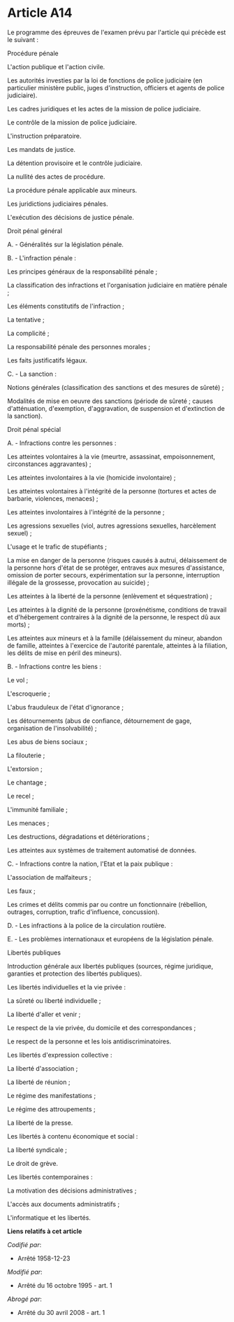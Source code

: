 # Article A14

Le programme des épreuves de l'examen prévu par l'article qui précède est le suivant :

Procédure pénale

L'action publique et l'action civile.

Les autorités investies par la loi de fonctions de police judiciaire (en particulier ministère public, juges d'instruction,
officiers et agents de police judiciaire).

Les cadres juridiques et les actes de la mission de police judiciaire.

Le contrôle de la mission de police judiciaire.

L'instruction préparatoire.

Les mandats de justice.

La détention provisoire et le contrôle judiciaire.

La nullité des actes de procédure.

La procédure pénale applicable aux mineurs.

Les juridictions judiciaires pénales.

L'exécution des décisions de justice pénale.

Droit pénal général

A. - Généralités sur la législation pénale.

B. - L'infraction pénale :

Les principes généraux de la responsabilité pénale ;

La classification des infractions et l'organisation judiciaire en matière pénale ;

Les éléments constitutifs de l'infraction ;

La tentative ;

La complicité ;

La responsabilité pénale des personnes morales ;

Les faits justificatifs légaux.

C. - La sanction :

Notions générales (classification des sanctions et des mesures de sûreté) ;

Modalités de mise en oeuvre des sanctions (période de sûreté ; causes d'atténuation, d'exemption, d'aggravation, de
suspension et d'extinction de la sanction).

Droit pénal spécial

A. - Infractions contre les personnes :

Les atteintes volontaires à la vie (meurtre, assassinat, empoisonnement, circonstances aggravantes) ;

Les atteintes involontaires à la vie (homicide involontaire) ;

Les atteintes volontaires à l'intégrité de la personne (tortures et actes de barbarie, violences, menaces) ;

Les atteintes involontaires à l'intégrité de la personne ;

Les agressions sexuelles (viol, autres agressions sexuelles, harcèlement sexuel) ;

L'usage et le trafic de stupéfiants ;

La mise en danger de la personne (risques causés à autrui, délaissement de la personne hors d'état de se protéger, entraves
aux mesures d'assistance, omission de porter secours, expérimentation sur la personne, interruption illégale de la grossesse,
provocation au suicide) ;

Les atteintes à la liberté de la personne (enlèvement et séquestration) ;

Les atteintes à la dignité de la personne (proxénétisme, conditions de travail et d'hébergement contraires à la dignité de la
personne, le respect dû aux morts) ;

Les atteintes aux mineurs et à la famille (délaissement du mineur, abandon de famille, atteintes à l'exercice de l'autorité
parentale, atteintes à la filiation, les délits de mise en péril des mineurs).

B. - Infractions contre les biens :

Le vol ;

L'escroquerie ;

L'abus frauduleux de l'état d'ignorance ;

Les détournements (abus de confiance, détournement de gage, organisation de l'insolvabilité) ;

Les abus de biens sociaux ;

La filouterie ;

L'extorsion ;

Le chantage ;

Le recel ;

L'immunité familiale ;

Les menaces ;

Les destructions, dégradations et détériorations ;

Les atteintes aux systèmes de traitement automatisé de données.

C. - Infractions contre la nation, l'Etat et la paix publique :

L'association de malfaiteurs ;

Les faux ;

Les crimes et délits commis par ou contre un fonctionnaire (rébellion, outrages, corruption, trafic d'influence, concussion).

D. - Les infractions à la police de la circulation routière.

E. - Les problèmes internationaux et européens de la législation pénale.

Libertés publiques

Introduction générale aux libertés publiques (sources, régime juridique, garanties et protection des libertés publiques).

Les libertés individuelles et la vie privée :

La sûreté ou liberté individuelle ;

La liberté d'aller et venir ;

Le respect de la vie privée, du domicile et des correspondances ;

Le respect de la personne et les lois antidiscriminatoires.

Les libertés d'expression collective :

La liberté d'association ;

La liberté de réunion ;

Le régime des manifestations ;

Le régime des attroupements ;

La liberté de la presse.

Les libertés à contenu économique et social :

La liberté syndicale ;

Le droit de grève.

Les libertés contemporaines :

La motivation des décisions administratives ;

L'accès aux documents administratifs ;

L'informatique et les libertés.

**Liens relatifs à cet article**

_Codifié par_:

  - Arrêté 1958-12-23

_Modifié par_:

  - Arrêté du 16 octobre 1995 - art. 1

_Abrogé par_:

  - Arrêté du 30 avril 2008 - art. 1

